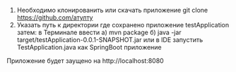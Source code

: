 1. Необходимо клонированить или скачать приложение
git clone https://github.com/атулту
2. Указать путь к директории где сохранено приложение testApplication затем:
в Терминале ввести
  a) mvn package
  б) java -jar target/testApplication-0.0.1-SNAPSHOT.jar
или
  в IDE запустить TestApplication.java как SpringBoot приложение

Приложение будет заущено на http://localhost:8080

